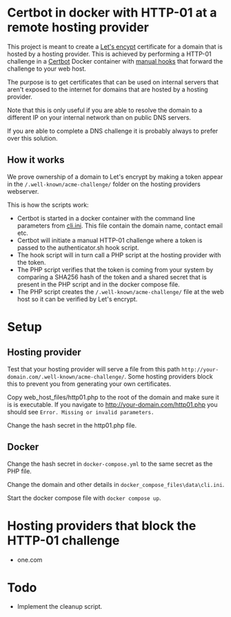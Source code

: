 # Certbot in docker with HTTP-01 at a remote hosting provider
This project is meant to create a [Let's encypt](https://letsencrypt.org/) certificate for a domain that is hosted by a hosting provider. This is achieved by performing a HTTP-01 challenge in a [Certbot](https://certbot.eff.org/) Docker container with [manual hooks](https://eff-certbot.readthedocs.io/en/stable/using.html#pre-and-post-validation-hooks) that forward the challenge to your web host.

The purpose is to get certificates that can be used on internal servers that aren't exposed to the internet for domains that are hosted by a hosting provider.

Note that this is only useful if you are able to resolve the domain to a different IP on your internal network than on public DNS servers.

If you are able to complete a DNS challenge it is probably always to prefer over this solution.


## How it works
We prove ownership of a domain to Let's encrypt by making a token appear in the `/.well-known/acme-challenge/` folder on the hosting providers webserver.

This is how the scripts work:
* Certbot is started in a docker container with the command line parameters from [cli.ini](https://eff-certbot.readthedocs.io/en/stable/using.html#configuration-file). This file contain the domain name, contact email etc.
* Certbot will initiate a manual HTTP-01 challenge where a token is passed to the authenticator.sh hook script. 
* The hook script will in turn call a PHP script at the hosting provider with the token.
* The PHP script verifies that the token is coming from your system by comparing a SHA256 hash of the token and a shared secret that is present in the PHP script and in the docker compose file.
* The PHP script creates the `/.well-known/acme-challenge/` file at the web host so it can be verified by Let's encrypt.


# Setup
## Hosting provider
Test that your hosting provider will serve a file from this path `http://your-domain.com/.well-known/acme-challenge/`. Some hosting providers block this to prevent you from generating your own certificates.

Copy web_host_files/http01.php to the root of the domain and make sure it is is executable. If you navigate to http://your-domain.com/http01.php you should see `Error. Missing or invalid parameters.`

Change the hash secret in the http01.php file.


## Docker
Change the hash secret in `docker-compose.yml` to the same secret as the PHP file.

Change the domain and other details in `docker_compose_files\data\cli.ini`.

Start the docker compose file with `docker compose up`. 


# Hosting providers that block the HTTP-01 challenge
* one.com

# Todo
* Implement the cleanup script.